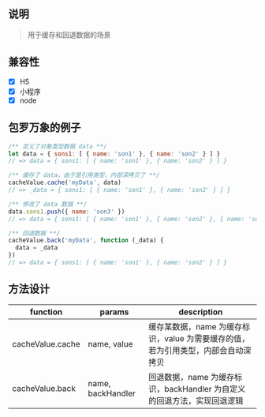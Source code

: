 ## 说明
> 用于缓存和回退数据的场景

## 兼容性
- [x] H5
- [x] 小程序
- [x] node

## 包罗万象的例子
```javascript
/** 定义了对象类型数据 data **/
let data = { sons1: [ { name: 'son1' }, { name: 'son2' } ] }
// => data = { sons1: [ { name: 'son1' }, { name: 'son2' } ] }

/** 缓存了 data，由于是引用类型，内部深拷贝了 **/
cacheValue.cache('myData', data)
// => _data = { sons1: [ { name: 'son1' }, { name: 'son2' } ] }

/** 修改了 data 数据 **/
data.sons1.push({ name: 'son3' })
// => data = { sons1: [ { name: 'son1' }, { name: 'son2' }, { name: 'son3' } ] }

/** 回退数据 **/
cacheValue.back('myData', function (_data) {
  data = _data
})
// => data = { sons1: [ { name: 'son1' }, { name: 'son2' } ] }
```

## 方法设计

 function          | params            | description
 ----------------- | ----------------- | ------------------------------------------------------------------------------
 cacheValue.cache  | name, value       | 缓存某数据，name 为缓存标识，value 为需要缓存的值，若为引用类型，内部会自动深拷贝
 cacheValue.back   | name, backHandler | 回退数据，name 为缓存标识，backHandler 为自定义的回退方法，实现回退逻辑
